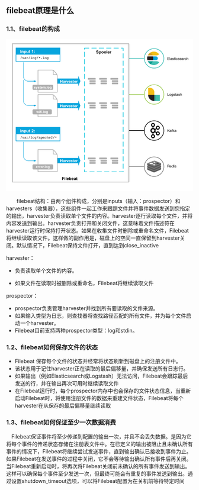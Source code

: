 ## filebeat原理是什么

### 1.1、filebeat的构成

![img](https://raw.githubusercontent.com/Peanut-tdd/Picture/main/1271254-20200615140610959-1559395773.png)

　　filebeat结构：由两个组件构成，分别是inputs（输入：prospector）和harvesters（收集器），这些组件一起工作来跟踪文件并将事件数据发送到您指定的输出，harvester负责读取单个文件的内容。harvester逐行读取每个文件，并将内容发送到输出。harvester负责打开和关闭文件，这意味着文件描述符在harvester运行时保持打开状态。如果在收集文件时删除或重命名文件，Filebeat将继续读取该文件。这样做的副作用是，磁盘上的空间一直保留到harvester关闭。默认情况下，Filebeat保持文件打开，直到达到close_inactive

harvester：

- 负责读取单个文件的内容。

- 如果文件在读取时被删除或重命名，Filebeat将继续读取文件



prospector：

- prospector负责管理harvester并找到所有要读取的文件来源。
- 如果输入类型为日志，则查找器将查找路径匹配的所有文件，并为每个文件启动一个harvester。
- Filebeat目前支持两种prospector类型：log和stdin。



### 1.2、filebeat如何保存文件的状态

- Filebeat 保存每个文件的状态并经常将状态刷新到磁盘上的注册文件中。
- 该状态用于记住harvester正在读取的最后偏移量，并确保发送所有日志行。
- 如果输出（例如Elasticsearch或Logstash）无法访问，Filebeat会跟踪最后发送的行，并在输出再次可用时继续读取文件
- 在Filebeat运行时，每个prospector内存中也会保存的文件状态信息，当重新启动Filebeat时，将使用注册文件的数据来重建文件状态，Filebeat将每个harvester在从保存的最后偏移量继续读取



### 1.3、filebeat如何保证至少一次数据消费

　Filebeat保证事件将至少传递到配置的输出一次，并且不会丢失数据。是因为它将每个事件的传递状态存储在注册表文件中。在已定义的输出被阻止且未确认所有事件的情况下，Filebeat将继续尝试发送事件，直到输出确认已接收到事件为止。如果Filebeat在发送事件的过程中关闭，它不会等待输出确认所有事件后再关闭。当Filebeat重新启动时，将再次将Filebeat关闭前未确认的所有事件发送到输出。这样可以确保每个事件至少发送一次，但最终可能会有重复的事件发送到输出。通过设置shutdown_timeout选项，可以将Filebeat配置为在关机前等待特定时间
